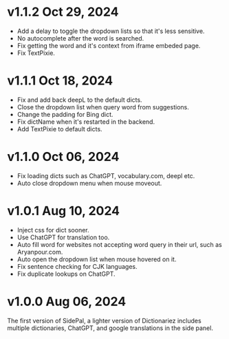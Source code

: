 # v1.1.2 Oct 29, 2024
- Add a delay to toggle the dropdown lists so that it's less sensitive. 
- No autocomplete after the word is searched.
- Fix getting the word and it's context from iframe embeded page.
- Fix TextPixie.

# v1.1.1 Oct 18, 2024
* Fix and add back deepL to the default dicts.
* Close the dropdown list when query word from suggestions.
* Change the padding for Bing dict.
* Fix dictName when it's restarted in the backend. 
* Add TextPixie to default dicts.

# v1.1.0 Oct 06, 2024
* Fix loading dicts such as ChatGPT, vocabulary.com, deepl etc.
* Auto close dropdown menu when mouse moveout.

# v1.0.1 Aug 10, 2024
* Inject css for dict sooner.
* Use ChatGPT for translation too.
* Auto fill word for websites not accepting word query in their url, such as Aryanpour.com.
* Auto open the dropdown list when mouse hovered on it.
* Fix sentence checking for CJK languages.
* Fix duplicate lookups on ChatGPT.

# v1.0.0 Aug 06, 2024
The first version of SidePal, a lighter version of Dictionariez includes multiple dictionaries, ChatGPT, and google translations in the side panel.
